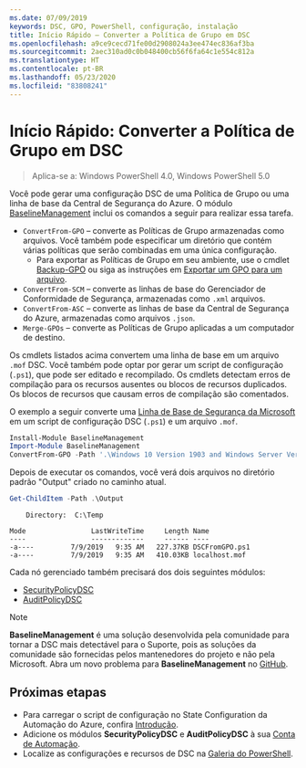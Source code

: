 ```yaml
---
ms.date: 07/09/2019
keywords: DSC, GPO, PowerShell, configuração, instalação
title: Início Rápido – Converter a Política de Grupo em DSC
ms.openlocfilehash: a9ce9cecd71fe00d2908024a3ee474ec836af3ba
ms.sourcegitcommit: 2aec310ad0c0b048400cb56f6fa64c1e554c812a
ms.translationtype: HT
ms.contentlocale: pt-BR
ms.lasthandoff: 05/23/2020
ms.locfileid: "83808241"
---
```

# <a name="quickstart-convert-group-policy-into-dsc"></a>Início Rápido: Converter a Política de Grupo em DSC

> Aplica-se a: Windows PowerShell 4.0, Windows PowerShell 5.0

Você pode gerar uma configuração DSC de uma Política de Grupo ou uma linha de base da Central de Segurança do Azure. O módulo [BaselineManagement](https://www.powershellgallery.com/packages/BaselineManagement) inclui os comandos a seguir para realizar essa tarefa.

- `ConvertFrom-GPO` – converte as Políticas de Grupo armazenadas como arquivos. Você também pode especificar um diretório que contém várias políticas que serão combinadas em uma única configuração.
  - Para exportar as Políticas de Grupo em seu ambiente, use o cmdlet [Backup-GPO](/powershell/module/grouppolicy/backup-gpo?view=win10-ps) ou siga as instruções em [Exportar um GPO para um arquivo](/microsoft-desktop-optimization-pack/agpm/export-a-gpo-to-a-file).
- `ConvertFrom-SCM` – converte as linhas de base do Gerenciador de Conformidade de Segurança, armazenadas como `.xml` arquivos.
- `ConvertFrom-ASC` – converte as linhas de base da Central de Segurança do Azure, armazenadas como arquivos `.json`.
- `Merge-GPOs` – converte as Políticas de Grupo aplicadas a um computador de destino.

Os cmdlets listados acima convertem uma linha de base em um arquivo `.mof` DSC. Você também pode optar por gerar um script de configuração (`.ps1`), que pode ser editado e recompilado. Os cmdlets detectam erros de compilação para os recursos ausentes ou blocos de recursos duplicados. Os blocos de recursos que causam erros de compilação são comentados.

O exemplo a seguir converte uma [Linha de Base de Segurança da Microsoft](https://www.microsoft.com/en-us/download/details.aspx?id=55319) em um script de configuração DSC (`.ps1`) e um arquivo `.mof`.

```powershell
Install-Module BaselineManagement
Import-Module BaselineManagement
ConvertFrom-GPO -Path '.\Windows 10 Version 1903 and Windows Server Version 1903 Security Baseline\GPOs\' -OutputConfigurationScript
```

Depois de executar os comandos, você verá dois arquivos no diretório padrão "Output" criado no caminho atual.

```powershell
Get-ChildItem -Path .\Output
```

```Output
    Directory:  C:\Temp

Mode                LastWriteTime     Length Name
----                -------------     ------ ----
-a----         7/9/2019   9:35 AM   227.37KB DSCFromGPO.ps1
-a----         7/9/2019   9:35 AM   410.03KB localhost.mof
```

Cada nó gerenciado também precisará dos dois seguintes módulos:

- [SecurityPolicyDSC](https://www.powershellgallery.com/packages/SecurityPolicyDsc)
- [AuditPolicyDSC](https://www.powershellgallery.com/packages/AuditPolicyDsc)

> [!NOTE]
> **BaselineManagement** é uma solução desenvolvida pela comunidade para tornar a DSC mais detectável para o Suporte, pois as soluções da comunidade são fornecidas pelos mantenedores do projeto e não pela Microsoft. Abra um novo problema para **BaselineManagement** no [GitHub](https://github.com/microsoft/BaselineManagement).

## <a name="next-steps"></a>Próximas etapas

- Para carregar o script de configuração no State Configuration da Automação do Azure, confira [Introdução](/azure/automation/automation-dsc-getting-started#importing-a-configuration-into-azure-automation).
- Adicione os módulos **SecurityPolicyDSC** e **AuditPolicyDSC** à sua [Conta de Automação](/azure/automation/shared-resources/modules).
- Localize as configurações e recursos de DSC na [Galeria do PowerShell](https://www.powershellgallery.com/).
